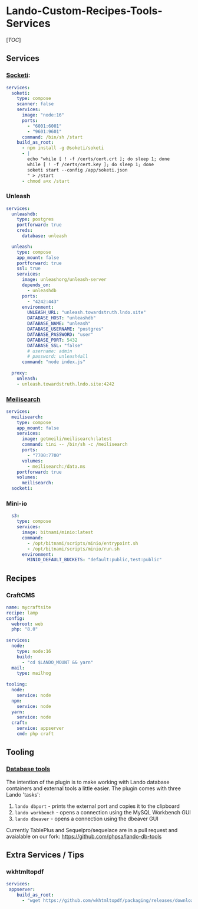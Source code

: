 # Lando-Custom-Recipes-Tools-Services

[_TOC_]

## Services

### [Socketi](https://docs.soketi.app/):
```yaml
services:
  soketi:
    type: compose
    scanner: false
    services:
      image: "node:16"
      ports:
        - "6001:6001"
        - "9601:9601"
      command: /bin/sh /start
    build_as_root:
      - npm install -g @soketi/soketi
      - |
        echo "while [ ! -f /certs/cert.crt ]; do sleep 1; done
        while [ ! -f /certs/cert.key ]; do sleep 1; done
        soketi start --config /app/soketi.json
        " > /start
      - chmod a+x /start
```

### Unleash
```yaml
services:
  unleashdb:
    type: postgres
    portforward: true
    creds:
      database: unleash

  unleash:
    type: compose
    app_mount: false
    portforward: true
    ssl: true
    services:
      image: unleashorg/unleash-server
      depends_on:
        - unleashdb
      ports:
        - "4242:443"
      environment:
        UNLEASH_URL: "unleash.towardstruth.lndo.site"
        DATABASE_HOST: "unleashdb"
        DATABASE_NAME: "unleash"
        DATABASE_USERNAME: "postgres"
        DATABASE_PASSWORD: "user"
        DATABASE_PORT: 5432
        DATABASE_SSL: "false"
        # username: admin
        # password: unleash4all
      command: "node index.js"
      
  proxy:
    unleash:
    - unleash.towardstruth.lndo.site:4242
```

### [Meilisearch](https://www.meilisearch.com/)
```yaml
services:
  meilisearch:
    type: compose
    app_mount: false
    services:
      image: getmeili/meilisearch:latest
      command: tini -- /bin/sh -c /meilisearch
      ports:
        - "7700:7700"
      volumes:
        - meilisearch:/data.ms
    portforward: true
    volumes:
      meilisearch:
  socketi:
```

### Mini-io
```yaml
  s3:
    type: compose
    services:
      image: bitnami/minio:latest
      command:
        - /opt/bitnami/scripts/minio/entrypoint.sh
        - /opt/bitnami/scripts/minio/run.sh
      environment:
        MINIO_DEFAULT_BUCKETS: "default:public,test:public"
```

## Recipes

### CraftCMS
```yaml
name: mycraftsite
recipe: lamp
config:
  webroot: web
  php: "8.0"
  
services:
  node:
    type: node:16
    build:
      - "cd $LANDO_MOUNT && yarn"
  mail:
    type: mailhog
    
tooling:
  node:
    service: node
  npm:
    service: node
  yarn:
    service: node
  craft:
    service: appserver
    cmd: php craft
 ```

## Tooling
 
### [Database tools](https://github.com/tanc/lando-db-tools)

The intention of the plugin is to make working with Lando database containers and external tools a little easier. The plugin comes with three Lando 'tasks':

1. `lando dbport` - prints the external port and copies it to the clipboard
2. `lando workbench` - opens a connection using the MySQL Workbench GUI
3. `lando dbeaver` - opens a connection using the dbeaver GUI

Currently TablePlus and Sequelpro/sequelace are in a pull request and avaialable on our fork: https://github.com/phpsa/lando-db-tools

## Extra Services / Tips

### wkhtmltopdf

```yaml
services:
 appserver:
    build_as_root:
      - "wget https://github.com/wkhtmltopdf/packaging/releases/download/0.12.6.1-2/wkhtmltox_0.12.6.1-2.bullseye_amd64.deb && apt install -y ./wkhtmltox_0.12.6.1-2.bullseye_amd64.deb && rm ./wkhtmltox_0.12.6.1-2.bullseye_amd64.deb"
```


